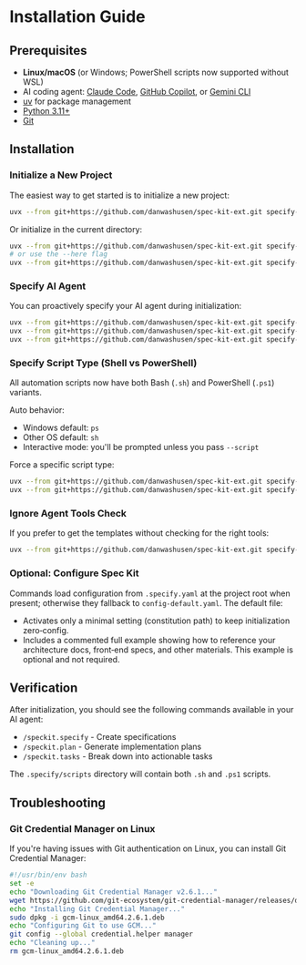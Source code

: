 # Installation Guide

## Prerequisites

- **Linux/macOS** (or Windows; PowerShell scripts now supported without WSL)
- AI coding agent: [Claude Code](https://www.anthropic.com/claude-code), [GitHub Copilot](https://code.visualstudio.com/), or [Gemini CLI](https://github.com/google-gemini/gemini-cli)
- [uv](https://docs.astral.sh/uv/) for package management
- [Python 3.11+](https://www.python.org/downloads/)
- [Git](https://git-scm.com/downloads)

## Installation

### Initialize a New Project

The easiest way to get started is to initialize a new project:

```bash
uvx --from git+https://github.com/danwashusen/spec-kit-ext.git specify-ext init <PROJECT_NAME>
```

Or initialize in the current directory:

```bash
uvx --from git+https://github.com/danwashusen/spec-kit-ext.git specify-ext init .
# or use the --here flag
uvx --from git+https://github.com/danwashusen/spec-kit-ext.git specify-ext init --here
```

### Specify AI Agent

You can proactively specify your AI agent during initialization:

```bash
uvx --from git+https://github.com/danwashusen/spec-kit-ext.git specify-ext init <project_name> --ai claude
uvx --from git+https://github.com/danwashusen/spec-kit-ext.git specify-ext init <project_name> --ai gemini
uvx --from git+https://github.com/danwashusen/spec-kit-ext.git specify-ext init <project_name> --ai copilot
```

### Specify Script Type (Shell vs PowerShell)

All automation scripts now have both Bash (`.sh`) and PowerShell (`.ps1`) variants.

Auto behavior:
- Windows default: `ps`
- Other OS default: `sh`
- Interactive mode: you'll be prompted unless you pass `--script`

Force a specific script type:
```bash
uvx --from git+https://github.com/danwashusen/spec-kit-ext.git specify-ext init <project_name> --script sh
uvx --from git+https://github.com/danwashusen/spec-kit-ext.git specify-ext init <project_name> --script ps
```

### Ignore Agent Tools Check

If you prefer to get the templates without checking for the right tools:

```bash
uvx --from git+https://github.com/danwashusen/spec-kit-ext.git specify-ext init <project_name> --ai claude --ignore-agent-tools
```

### Optional: Configure Spec Kit

Commands load configuration from `.specify.yaml` at the project root when present; otherwise they fallback to `config-default.yaml`. The default file:
- Activates only a minimal setting (constitution path) to keep initialization zero‑config.
- Includes a commented full example showing how to reference your architecture docs, front‑end specs, and other materials. This example is optional and not required.

## Verification

After initialization, you should see the following commands available in your AI agent:
- `/speckit.specify` - Create specifications
- `/speckit.plan` - Generate implementation plans  
- `/speckit.tasks` - Break down into actionable tasks

The `.specify/scripts` directory will contain both `.sh` and `.ps1` scripts.

## Troubleshooting

### Git Credential Manager on Linux

If you're having issues with Git authentication on Linux, you can install Git Credential Manager:

```bash
#!/usr/bin/env bash
set -e
echo "Downloading Git Credential Manager v2.6.1..."
wget https://github.com/git-ecosystem/git-credential-manager/releases/download/v2.6.1/gcm-linux_amd64.2.6.1.deb
echo "Installing Git Credential Manager..."
sudo dpkg -i gcm-linux_amd64.2.6.1.deb
echo "Configuring Git to use GCM..."
git config --global credential.helper manager
echo "Cleaning up..."
rm gcm-linux_amd64.2.6.1.deb
```
